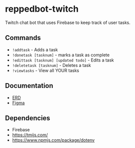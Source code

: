 # reppedbot-twitch

Twitch chat bot that uses Firebase to keep track of user tasks.

## Commands
- `!addtask` - Adds a task
- `!donetask [tasknum]` - marks a task as complete
- `!edittask [tasknum] [updated todo]` - Edits a task
- `!deletetask [tasknum]` - Deletes a task
- `!viewtasks` - View all YOUR tasks

## Documentation
- [ERD](https://dbdiagram.io/d/Twitch-Bot-6516f0c1ffbf5169f0c01dd8)
- [Figma]()

## Dependencies
- Firebase
- https://tmijs.com/
- https://www.npmjs.com/package/dotenv
